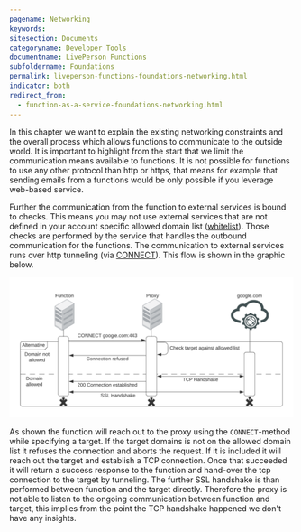 ```yaml
---
pagename: Networking
keywords:
sitesection: Documents
categoryname: Developer Tools
documentname: LivePerson Functions
subfoldername: Foundations
permalink: liveperson-functions-foundations-networking.html
indicator: both
redirect_from:
  - function-as-a-service-foundations-networking.html
---
```


In this chapter we want to explain the existing networking constraints and the overall process which allows functions to communicate to the outside world. It is important to highlight from the start that we limit the communication means available to functions. It is not possible for functions to use any other protocol than http or https, that means for example that sending emails from a functions would be only possible if you leverage web-based service.

Further the communication from the function to external services is bound to checks. This means you may not use external services that are not defined in your account specific allowed domain list ([whitelist](liveperson-functions-foundations-features.html#domain-whitelisting)). Those checks are performed by the service that handles the outbound communication for the functions. The communication to external services runs over http tunneling (via [CONNECT](https://developer.mozilla.org/en-US/docs/Web/HTTP/Methods/CONNECT)). This flow is shown in the graphic below.

<img class="fancyimage" alt="Functions: Tunneling" src="img/functions/functions_network_tunneling.png">

As shown the function will reach out to the proxy using the `CONNECT`-method while specifying a target. If the target domains is not on the allowed domain list it refuses the connection and aborts the request. If it is included it will reach out the target and establish a TCP connection. Once that succeeded it will return a success response to the function and hand-over the tcp connection to the target by tunneling. The further SSL handshake is than performed between function and the target directly. Therefore the proxy is not able to listen to the ongoing communication between function and target, this implies from the point the TCP handshake happened we don't have any insights.
